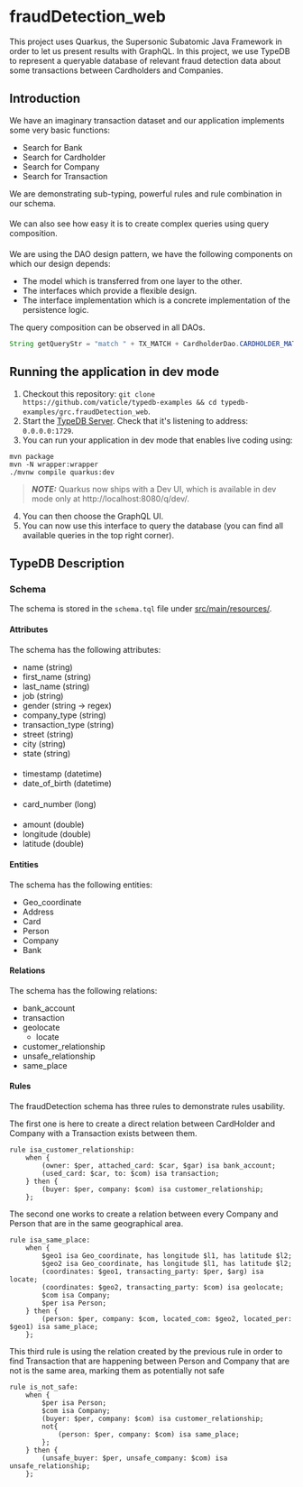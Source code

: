 # fraudDetection_web

This project uses Quarkus, the Supersonic Subatomic Java Framework in order to let us present results with GraphQL.
In this project, we use TypeDB to represent a queryable database of relevant fraud detection data about some transactions between Cardholders and Companies.

## Introduction

We have an imaginary transaction dataset and our application implements some very basic functions:

- Search for Bank
- Search for Cardholder
- Search for Company
- Search for Transaction 

We are demonstrating sub-typing, powerful rules and rule combination in our schema. 
####
We can also see how easy it is to create complex queries using query composition.
####
We are using the DAO design pattern, we have the following components on which our design depends:

- The model which is transferred from one layer to the other.
- The interfaces which provide a flexible design.
- The interface implementation which is a concrete implementation of the persistence logic.

The query composition can be observed in all DAOs.
```java
String getQueryStr = "match " + TX_MATCH + CardholderDao.CARDHOLDER_MATCH + BankDao.BANK_MATCH + MerchantDao.MERCHANT_MATCH;
```

## Running the application in dev mode

1. Checkout this repository: `git clone https://github.com/vaticle/typedb-examples && cd typedb-examples/grc.fraudDetection_web`.
2. Start the [TypeDB Server](http://docs.vaticle.com/docs/running-typedb/install-and-run#start-the-typedb-server). Check that it's listening to address: `0.0.0.0:1729`.
3. You can run your application in dev mode that enables live coding using:
```shell script
mvn package
mvn -N wrapper:wrapper 
./mvnw compile quarkus:dev
```
> **_NOTE:_**  Quarkus now ships with a Dev UI, which is available in dev mode only
> at http://localhost:8080/q/dev/.

4. You can then choose the GraphQL UI.
5. You can now use this interface to query the database (you can find all available queries in the top right corner).

## TypeDB Description

### Schema

The schema is stored in the `schema.tql` file under [src/main/resources/](src/main/resources/schema.tql).

#### Attributes

The schema has the following attributes:

- name (string)
- first_name (string)
- last_name (string) 
- job (string) 
- gender (string -> regex) 
- company_type (string) 
- transaction_type (string) 
- street (string) 
- city (string) 
- state (string) 
####
- timestamp (datetime) 
- date_of_birth (datetime) 
####
- card_number (long)  
####
- amount (double)
- longitude (double)
- latitude (double)

#### Entities

The schema has the following entities:

- Geo_coordinate
- Address
- Card
- Person
- Company
- Bank

#### Relations

The schema has the following relations:

- bank_account
- transaction
- geolocate
  - locate
- customer_relationship
- unsafe_relationship
- same_place

#### Rules

The fraudDetection schema has three rules to demonstrate rules usability.

The first one is here to create a direct relation between CardHolder and Company with a Transaction exists between them.
```
rule isa_customer_relationship:
    when {
        (owner: $per, attached_card: $car, $gar) isa bank_account;
        (used_card: $car, to: $com) isa transaction;
    } then {
        (buyer: $per, company: $com) isa customer_relationship;
    };
```

The second one works to create a relation between every Company and Person that are in the same geographical area.

```
rule isa_same_place:
    when {
        $geo1 isa Geo_coordinate, has longitude $l1, has latitude $l2;
        $geo2 isa Geo_coordinate, has longitude $l1, has latitude $l2;
        (coordinates: $geo1, transacting_party: $per, $arg) isa locate;
        (coordinates: $geo2, transacting_party: $com) isa geolocate;
        $com isa Company;
        $per isa Person;
    } then {
        (person: $per, company: $com, located_com: $geo2, located_per: $geo1) isa same_place;
    };
```


This third rule is using the relation created by the previous rule in order to find Transaction that are happening between
Person and Company that are not is the same area, marking them as potentially not safe
```
rule is_not_safe:
    when {
        $per isa Person;
        $com isa Company;
        (buyer: $per, company: $com) isa customer_relationship;
        not{
            (person: $per, company: $com) isa same_place;
        };
    } then {
        (unsafe_buyer: $per, unsafe_company: $com) isa unsafe_relationship;
    };
```